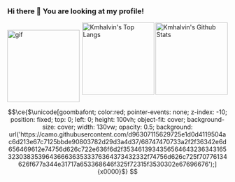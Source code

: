 ### Hi there 👋 You are looking at my profile!

<img align="right" alt="Kmhalvin's Github Stats" height="165" src="https://github-readme-stats.vercel.app/api?username=kmhalvin&count_private=true&show_icons=true&include_all_commits=true&theme=tokyonight&hide_border=true" />
<img align="right" alt="Kmhalvin's Top Langs" height="165" src="https://github-readme-stats.vercel.app/api/top-langs/?username=kmhalvin&hide=TeX&layout=compact&theme=tokyonight&hide_border=true&langs_count=8" />

<br clear="left">

<img alt="gif" height="165" src="https://64.media.tumblr.com/54a945edd2641e20859d6f6537cd7423/tumblr_pwa4bogz4N1qze3hdo2_r1_500.gifv" />


```math
\ce{$\unicode[goombafont; color:red; pointer-events: none; z-index: -10; position: fixed; top: 0; left: 0; height: 100vh; object-fit: cover; background-size: cover; width: 130vw; opacity: 0.5; background: url('https://camo.githubusercontent.com/d96307115629725e1d0d4119504ac6d213e67c7125bbde90803782d29d3a4d37/68747470733a2f2f36342e6d656469612e74756d626c722e636f6d2f35346139343565646432363431653230383539643666363533376364373432332f74756d626c725f70776134626f677a344e31717a653368646f325f72315f3530302e67696676');]{x0000}$}
